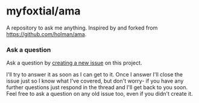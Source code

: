 # myfoxtial/ama

A repository to ask me anything.
Inspired by and forked from https://github.com/holman/ama.

### Ask a question

Ask a question by
[creating a new issue](https://github.com/myfoxtail/ama/issues/new) on this
project.

I'll try to answer it as soon as I can get to it. Once I answer I'll close the
issue just so I know what I've covered, but don't worry- if you have any further
questions just respond in the thread and I'll get back to you soon. Feel free to
ask a question on any old issue too, even if you didn't create it.
